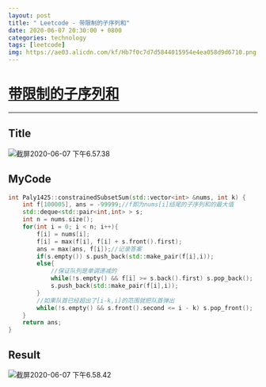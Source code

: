 ```yaml
---
layout: post
title: " Leetcode - 带限制的子序列和"
date: 2020-06-07 20:30:00 + 0800
categories: technology
tags: [leetcode]
img: https://ae03.alicdn.com/kf/Hb7f0c7d7d5844015954e4ea058d9d6710.png
---
```

# [带限制的子序列和](https://leetcode-cn.com/problems/constrained-subsequence-sum/)

---

## Title

![截屏2020-06-07 下午6.57.38](https://tva1.sinaimg.cn/large/007S8ZIlly1gfjxddmk1fj30z20k0tat.jpg)

## MyCode

```c++
int Paly1425::constrainedSubsetSum(std::vector<int> &nums, int k) {
    int f[100005], ans = -99999;//f即为nums[i]结尾的子序列和的最大值
    std::deque<std::pair<int,int> > s;
    int n = nums.size();
    for(int i = 0; i < n; i++){
        f[i] = nums[i];
        f[i] = max(f[i], f[i] + s.front().first);
        ans = max(ans, f[i]);//记录答案
        if(s.empty()) s.push_back(std::make_pair(f[i],i));
        else{
            //保证队列是单调递减的
            while(!s.empty() && f[i] >= s.back().first) s.pop_back();
            s.push_back(std::make_pair(f[i],i));
        }
        //如果队首已经超出了[i-k,i]的范围就把队首弹出
        while(!s.empty() && s.front().second <= i - k) s.pop_front();
    }
    return ans;
}

```

## Result

![截屏2020-06-07 下午6.58.42](https://tva1.sinaimg.cn/large/007S8ZIlly1gfjxe8g117j30xw0a0ab8.jpg)